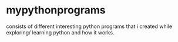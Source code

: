 # mypythonprograms
consists of different interesting python programs that i created while exploring/ learning python and how it works.
